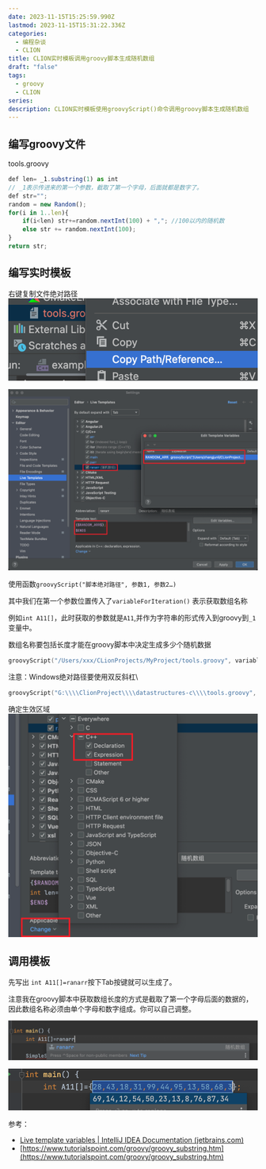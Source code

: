 ```yaml
---
date: 2023-11-15T15:25:59.990Z
lastmod: 2023-11-15T15:31:22.336Z
categories:
  - 编程杂谈
  - CLION
title: CLION实时模板调用groovy脚本生成随机数组
draft: "false"
tags:
  - groovy
  - CLION
series: 
description: CLION实时模板使用groovyScript()命令调用groovy脚本生成随机数组
---
```

## 编写groovy文件

tools.groovy

```jsx
def len= _1.substring(1) as int 
// _1表示传进来的第一个参数，截取了第一个字母，后面就都是数字了。
def str="";
random = new Random();
for(i in 1..len){
    if(i<len) str+=random.nextInt(100) + ","; //100以内的随机数
    else str += random.nextInt(100);
}
return str;
```

## 编写实时模板

右键复制文件绝对路径
![](Pasted%20image%2020231115232653.png)

![](Pasted%20image%2020231115232711.png)

使用函数`groovyScript("脚本绝对路径", 参数1, 参数2…)`

其中我们在第一个参数位置传入了`variableForIteration()` 表示获取数组名称

例如`int A11[]`，此时获取的参数就是`A11`,并作为字符串的形式传入到groovy到`_1`变量中。

数组名称要包括长度才能在groovy脚本中决定生成多少个随机数据

```c
groovyScript("/Users/xxx/CLionProjects/MyProject/tools.groovy", variableForIteration());
```

注意：Windows绝对路径要使用双反斜杠\\

```c
groovyScript("G:\\\\ClionProject\\\\datastructures-c\\\\tools.groovy", variableForIteration());
```

确定生效区域
![](Pasted%20image%2020231115232750.png)
## 调用模板

先写出 `int A11[]=ranarr`按下Tab按键就可以生成了。

注意我在groovy脚本中获取数组长度的方式是截取了第一个字母后面的数据的，因此数组名称必须由单个字母和数字组成。你可以自己调整。

![](Pasted%20image%2020231115232823.png)


![](Pasted%20image%2020231115232843.png)


参考：
- [Live template variables | IntelliJ IDEA Documentation (jetbrains.com)](https://www.jetbrains.com/help/idea/template-variables.html#predefined_functions)
- [https://www.tutorialspoint.com/groovy/groovy_substring.htm](https://www.tutorialspoint.com/groovy/groovy_substring.htm)